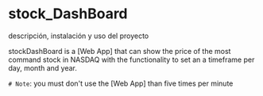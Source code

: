 # stock_DashBoard

descripción, instalación y uso del proyecto

stockDashBoard is a [Web App] that can show the price of the most command stock in NASDAQ with the functionality to set an a timeframe per day, month and year.

`# Note`: you must don't use the [Web App] than five times per minute
